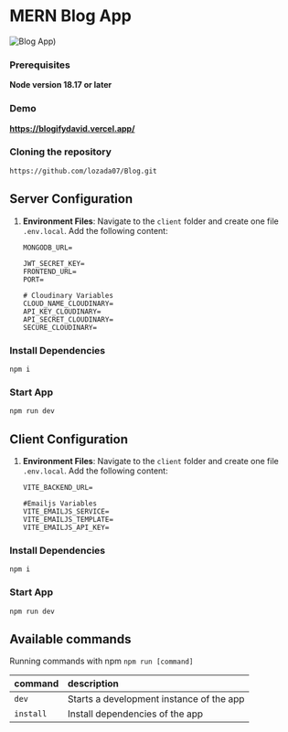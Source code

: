 # MERN Blog App

![Blog App)](https://res.cloudinary.com/ddd9ivydu/image/upload/v1703889443/uploads/qjnmleikdglnb1tp18ph.png)

### Prerequisites

**Node version 18.17 or later**

### Demo

**https://blogifydavid.vercel.app/**

### Cloning the repository

```shell
https://github.com/lozada07/Blog.git
```
## Server Configuration


1. **Environment Files**: Navigate to the `client` folder and create one file `.env.local`. Add the following content:

    ```plaintext
   MONGODB_URL=
   
	JWT_SECRET_KEY=
	FRONTEND_URL=
	PORT=

	# Cloudinary Variables
	CLOUD_NAME_CLOUDINARY=
	API_KEY_CLOUDINARY=
	API_SECRET_CLOUDINARY=
	SECURE_CLOUDINARY=
    ```
### Install Dependencies
```shell
npm i
```
### Start App
```shell
npm run dev
```
## Client Configuration

1. **Environment Files**: Navigate to the `client` folder and create one file `.env.local`. Add the following content:

    ```plaintext
   VITE_BACKEND_URL=

   #Emailjs Variables
	VITE_EMAILJS_SERVICE=
	VITE_EMAILJS_TEMPLATE=
	VITE_EMAILJS_API_KEY=
    ```
### Install Dependencies
```shell
npm i
```
### Start App
```shell
npm run dev
```

## Available commands

Running commands with npm `npm run [command]`

| command         | description                              |
| :-------------- | :--------------------------------------- |
| `dev`           | Starts a development instance of the app |
| `install`           | Install dependencies of the app |


